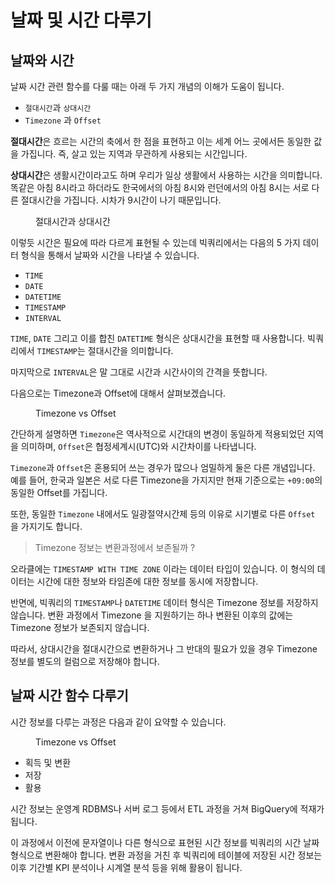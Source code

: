 # 날짜 및 시간 다루기

## 날짜와 시간

날짜 시간 관련 함수를 다룰 때는 아래 두 가지 개념의 이해가 도움이 됩니다.

- `절대시간`과 `상대시간`
- `Timezone` 과 `Offset`

**절대시간**은 흐르는 시간의 축에서 한 점을 표현하고 이는 세계 어느 곳에서든 동일한 값을 가집니다. 즉, 살고 있는 지역과 무관하게
사용되는 시간입니다.

**상대시간**은 생활시간이라고도 하며 우리가 일상 생활에서 사용하는 시간을 의미합니다.  똑같은 아침 8시라고 하더라도 한국에서의 아침 8시와 런던에서의 아침 8시는 서로 다른 절대시간을 가집니다. 시차가 9시간이 나기 때문입니다.

<figure><img src="../../.gitbook/assets/images/functions/날짜시간함수-절대시간상대시간.png" alt=""><figcaption>절대시간과 상대시간</figcaption></figure>

이렇듯 시간은 필요에 따라 다르게 표현될 수 있는데 빅쿼리에서는 다음의 5 가지 데이터 형식을 통해서 날짜와 시간을 나타낼 수 있습니다.

- `TIME`
- `DATE`
- `DATETIME`
- `TIMESTAMP`
- `INTERVAL`

`TIME`, `DATE` 그리고 이를 합친 `DATETIME` 형식은 상대시간을 표현할 때 사용합니다.  빅쿼리에서  `TIMESTAMP`는 절대시간을 의미합니다.

마지막으로 `INTERVAL`은 말 그대로 시간과 시간사이의 간격을 뜻합니다.

다음으로는 Timezone과 Offset에 대해서 살펴보겠습니다.

<figure><img src="../../.gitbook/assets/images/functions/날짜시간함수-TimezoneOffset.png" alt=""><figcaption>Timezone vs Offset</figcaption></figure>

간단하게 설명하면 `Timezone`은 역사적으로 시간대의 변경이 동일하게 적용되었던 지역을 의미하며, `Offset`은 협정세계시(UTC)와 시간차이를 나타냅니다.

`Timezone`과 `Offset`은 혼용되어 쓰는 경우가 많으나 엄밀하게 둘은 다른 개념입니다.  예를 들어, 한국과 일본은 서로 다른 Timezone을 가지지만 현재 기준으로는 `+09:00`의 동일한 Offset를 가집니다.

또한, 동일한 `Timezone` 내에서도 일광절약시간제 등의 이유로 시기별로 다른 `Offset` 을 가지기도 합니다.

>Timezone 정보는 변환과정에서 보존될까 ?

오라클에는 `TIMESTAMP WITH TIME ZONE` 이라는 데이터 타입이 있습니다. 이 형식의 데이터는 시간에 대한 정보와 타임존에 대한 정보를 동시에 저장합니다.

반면에, 빅쿼리의 `TIMESTAMP`나 `DATETIME` 데이터 형식은 Timezone 정보를 저장하지 않습니다.  변환 과정에서 Timezone 을 지원하기는 하나 변환된 이후의 값에는 Timezone 정보가 보존되지 않습니다.

따라서, 상대시간을 절대시간으로 변환하거나 그 반대의 필요가 있을 경우 Timezone 정보를 별도의 컬럼으로 저장해야 합니다.

## 날짜 시간 함수 다루기

시간 정보를 다루는 과정은 다음과 같이 요약할 수 있습니다.


<figure><img src="../../.gitbook/assets/images/functions/날짜시간함수-변환저장활용.png" alt=""><figcaption>Timezone vs Offset</figcaption></figure>

- 획득 및 변환
- 저장
- 활용

시간 정보는 운영계 RDBMS나 서버 로그 등에서 ETL 과정을 거쳐 BigQuery에 적재가 됩니다.

이 과정에서 이전에 문자열이나 다른 형식으로 표현된 시간 정보를 빅쿼리의 시간 날짜 형식으로 변환해야 합니다. 변환 과정을 거친 후 빅쿼리에 테이블에 저장된 시간 정보는 이후 기간별 KPI 분석이나 시계열 분석 등을 위해 활용이 됩니다.
